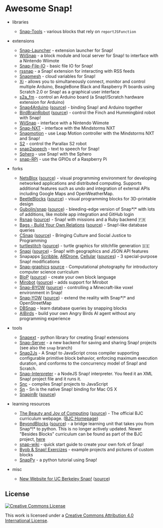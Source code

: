 Awesome Snap!
=============

- libraries
  - [Snap-Tools](https://github.com/cycomachead/snap-tools) - various blocks that rely on `reportJSFunction`

- extensions
  - [Snap-Launcher](https://github.com/technoboy10/snap-launcher) - extension launcher for Snap!
  - [WiiSnap](https://github.com/technoboy10/wiisnap) - a block module and local server for Snap! to interface with a Nintendo Wiimote
  - [Snap-File-IO](https://github.com/technoboy10/snap-file-io) - basic file IO for Snap!
  - [rssnap](https://github.com/technoboy10/rssnap) - a Snap! extension for interacting with RSS feeds
  - [Snapmesh](https://github.com/Code-WvS/snapmesh) - cloud variables for Snap!
  - [Xi](https://github.com/MrYsLab/xi) - allows you to simultaneously connect, monitor and control multiple Arduino, BeagleBone Black and Raspberry Pi boards using Scratch 2.0 or Snap! as a graphical user interface
  - [s2a_fm](https://github.com/MrYsLab/s2a_fm) - control an Arduino board (a Snap!/Scratch hardware extension for Arduino)
  - [Snap4Arduino](http://s4a.cat/snap/) ([source](https://github.com/edutec/Snap4Arduino)) - binding Snap! and Arduino together
  - [BirdBrainRobot](http://www.finchrobot.com/software/snap) ([source](https://github.com/BirdBrainTechnologies/BirdBrainRobotServer)) - control the Finch and Hummingbird robot with Snap!
  - [WiiSnap](https://github.com/technoboy10/wiisnap) - interface with a Nintendo Wiimote
  - [Snap-NXT](https://github.com/technoboy10/snap-nxt) - interface with the Mindstorms NXT
  - [Snapmotion](https://github.com/technoboy10/snapmotion) - use Leap Motion controller with the Mindstorms NXT and Snap!
  - [S2](https://github.com/blockext/s2) - control the Parallax S2 robot
  - [snap2speech](https://github.com/technoboy10/snap2speech) - text to speech for Snap!
  - [Sphero](https://docs.google.com/document/d/11wR53OTnofRtTtxZCmxnCUjIlFQjnGewM21A0vmjtFw/edit) - use Snap! with the Sphero
  - [snap-RPi](https://github.com/pbrown66/snap-RPi) - use the GPIOs of a Raspberry Pi

- forks
  - [NetsBlox](https://netsblox.org) ([source](https://github.com/netsblox/netsblox)) - visual programming environment for developing networked applications and distributed computing. Supports additional features such as undo and integration of external APIs including Google Maps and OpenWeatherMap.
  - [BeetleBlocks](http://beetleblocks.com) ([source](https://github.com/ericrosenbaum/BeetleBlocks)) - visual programming blocks for 3D-printable design
  - [Gubolin/snap](http://gubolin.github.io/snap/) ([source](https://github.com/Gubolin/snap)) - bleeding-edge version of Snap*!* with lots of additions, like mobile app integration and GitHub login
  - [Rsnap](https://rsnap.herokuapp.com/) ([source](https://github.com/snap-school)) - Snap! with missions and a Ruby backend :fr:
  - [Bags - Build Your Own Relations](http://bags.cs.jmu.edu/) ([source](http://bags.cs.jmu.edu/download.html)) - Snap!-like database queries
  - [CSnap](https://community.csdt.rpi.edu/) ([source](https://github.com/GK-12/Snap--Build-Your-Own-Blocks)) - Bringing Culture and Social Justice to Programming
  - [turtlestitch](http://www.stitchcode.com/) ([source](https://github.com/backface/turtlestitch)) - turtle graphics for stitchfile generation :de:
  - [Snapi](https://bromagosa.github.io/Snapi/) ([source](https://github.com/bromagosa/Snapi)) - Snap! with geographics and JSON API features
  - Snapapps [Scribble](https://aidanlane.github.io/snapapps/scribble.html), [ARDrone](https://aidanlane.github.io/snapapps/ardrone.html), [Cellular](https://aidanlane.github.io/snapapps/cellular.html)  ([sources](https://github.com/aidanlane/snapapps)) - 3 special-purpose Snap! modifications
  - [Snap-graphics](http://snap.berkeley.edu/snapsource/michael) [source](https://github.com/cycomachead/snap-graphics) - Computational photography for introductory computer science curriculum
  - [BloP](https://sites.google.com/site/blocklanguages/) ([source](https://sites.google.com/site/blocklanguages/downloads2)) - create your own block language
  - [Mirobot](http://apps.mirobot.io/snap/) ([source](https://github.com/bjpirt/Snap--Build-Your-Own-Blocks)) - adds support for Mirobot
  - [Snap-BYOW](http://code-wvs.github.io/snap-byow/snap.html) ([source](https://github.com/Code-WvS/snap-byow)) - controlling a Minecraft-like voxel environment in Snap!
  - [Snap-YOW](http://code-wvs.github.io/snap-yow/snap.html) ([source](https://github.com/Code-WvS/snap-yow)) - extend the reality with Snap*!* and OpenStreetMap
  - [DBSnap](http://www.public.asu.edu/~ynsilva/dbsnap/) - learn database queries by snapping blocks
  - [AIBirds](https://aibirds.org/snap) - build your own Angry Birds AI agent without any programming experience

- tools
  - [Snapext](http://github.com/blockext) - python library for creating Snap! extensions
  - [Snap-Server](https://github.com/ucb-snap/snap-server) - a new backend for saving and sharing Snap! projects (see also the `snap` branch)
  - [Snap2Js](https://github.com/netsblox/snap2js) - A Snap! to JavaScript cross compiler supporting configurable primitive block behavior, enforcing maximum execution duration, and conforms to the concurrency model of Snap! and Scratch.
  - [Snap-Interpreter](https://github.com/bromagosa/snap-interpreter) - a NodeJS Snap! interpreter. You feed it an XML Snap! project file and it runs it.
  - [Snc](https://github.com/nathan/snc) - compiles Snap! projects to JavaScript
  - [Sn](https://github.com/nathan/sn) - Sn is the native Snap! binding for Mac OS X
  - [Snapin8r](https://hardmath123.github.io/Snapin8r/) ([source](https://github.com/Hardmath123/Snapin8r))

- learning resources
  - [The Beauty and Joy of Computing](http://bjc.berkeley.edu/r) ([source](https://github.com/beautyjoy/bjc-r)) - The official BJC curriculum webpage. ([BJC Homepage](http://bjc.berkeley.edu))
  - [BeyondBlocks](http://beyondblocks.github.io/) ([source](https://github.com/BeyondBlocks/BeyondBlocks.github.io)) - a bridge learning unit that takes you from Snap*!* to python. This is no longer actively updated. Newer "Besides Blocks" curriculum can be found as part of the BJC project, [here](http://bjc.berkeley.edu/r/course/cs10_fa14.html)
  - [snap-wiki](https://github.com/Gubolin/snap-wiki) - quick start guide to create your own fork of Snap!
  - [Byob & Snap! Exercizes](http://www.xleroy.net/ByobTuto/Thumbnails.html) - example projects and pictures of custom blocks
  - [SnapPy](https://github.com/Sktank/SnapPy) - a python tutorial using Snap!

- misc
  - [New Website for UC Berkeley Snap!](https://khotchkiss13.github.io/) ([source](https://github.com/khotchkiss13/khotchkiss13.github.io)) 

License
-------

[![Creative Commons License](http://i.creativecommons.org/l/by/4.0/88x31.png)](http://creativecommons.org/licenses/by/4.0/)

This work is licensed under a [Creative Commons Attribution 4.0 International License](http://creativecommons.org/licenses/by/4.0/).
